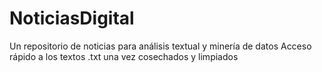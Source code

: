 # NoticiasDigital
Un repositorio de noticias para análisis textual y minería de datos 
Acceso rápido a los textos .txt una vez cosechados y limpiados

